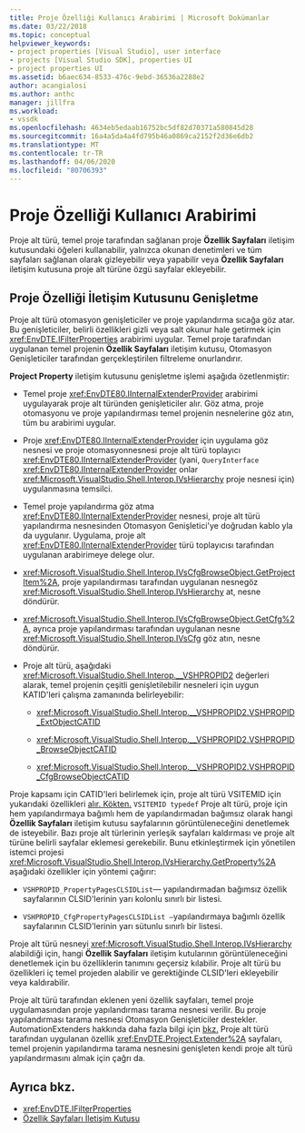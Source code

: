 ```yaml
---
title: Proje Özelliği Kullanıcı Arabirimi | Microsoft Dokümanlar
ms.date: 03/22/2018
ms.topic: conceptual
helpviewer_keywords:
- project properties [Visual Studio], user interface
- projects [Visual Studio SDK], properties UI
- project properties UI
ms.assetid: b6aec634-8533-476c-9ebd-36536a2288e2
author: acangialosi
ms.author: anthc
manager: jillfra
ms.workload:
- vssdk
ms.openlocfilehash: 4634eb5edaab16752bc5df82d70371a580845d28
ms.sourcegitcommit: 16a4a5da4a4fd795b46a0869ca2152f2d36e6db2
ms.translationtype: MT
ms.contentlocale: tr-TR
ms.lasthandoff: 04/06/2020
ms.locfileid: "80706393"
---
```

# <a name="project-property-user-interface"></a>Proje Özelliği Kullanıcı Arabirimi

Proje alt türü, temel proje tarafından sağlanan proje **Özellik Sayfaları** iletişim kutusundaki öğeleri kullanabilir, yalnızca okunan denetimleri ve tüm sayfaları sağlanan olarak gizleyebilir veya yapabilir veya **Özellik Sayfaları** iletişim kutusuna proje alt türüne özgü sayfalar ekleyebilir.

## <a name="extending-the-project-property-dialog-box"></a>Proje Özelliği İletişim Kutusunu Genişletme

Proje alt türü otomasyon genişleticiler ve proje yapılandırma sıcağa göz atar. Bu genişleticiler, belirli özellikleri gizli veya salt okunur hale getirmek için <xref:EnvDTE.IFilterProperties> arabirimi uygular. Temel proje tarafından uygulanan temel projenin **Özellik Sayfaları** iletişim kutusu, Otomasyon Genişleticiler tarafından gerçekleştirilen filtreleme onurlandırır.

**Project Property** iletişim kutusunu genişletme işlemi aşağıda özetlenmiştir:

- Temel proje <xref:EnvDTE80.IInternalExtenderProvider> arabirimi uygulayarak proje alt türünden genişleticiler alır. Göz atma, proje otomasyonu ve proje yapılandırması temel projenin nesnelerine göz atın, tüm bu arabirimi uygular.

- Proje <xref:EnvDTE80.IInternalExtenderProvider> için uygulama göz nesnesi ve proje otomasyonnesnesi proje alt türü toplayıcı <xref:EnvDTE80.IInternalExtenderProvider> (yani, `QueryInterface` <xref:EnvDTE80.IInternalExtenderProvider> onlar <xref:Microsoft.VisualStudio.Shell.Interop.IVsHierarchy> proje nesnesi için) uygulanmasına temsilci.

- Temel proje yapılandırma göz atma <xref:EnvDTE80.IInternalExtenderProvider> nesnesi, proje alt türü yapılandırma nesnesinden Otomasyon Genişletici'ye doğrudan kablo yla da uygulanır. Uygulama, proje alt <xref:EnvDTE80.IInternalExtenderProvider> türü toplayıcısı tarafından uygulanan arabirimeye delege olur.

- <xref:Microsoft.VisualStudio.Shell.Interop.IVsCfgBrowseObject.GetProjectItem%2A>, proje yapılandırması tarafından uygulanan nesnegöz <xref:Microsoft.VisualStudio.Shell.Interop.IVsHierarchy> at, nesne döndürür.

- <xref:Microsoft.VisualStudio.Shell.Interop.IVsCfgBrowseObject.GetCfg%2A>, ayrıca proje yapılandırması tarafından uygulanan nesne <xref:Microsoft.VisualStudio.Shell.Interop.IVsCfg> göz atın, nesne döndürür.

- Proje alt türü, aşağıdaki <xref:Microsoft.VisualStudio.Shell.Interop.__VSHPROPID2> değerleri alarak, temel projenin çeşitli genişletilebilir nesneleri için uygun KATID'leri çalışma zamanında belirleyebilir:

  - <xref:Microsoft.VisualStudio.Shell.Interop.__VSHPROPID2.VSHPROPID_ExtObjectCATID>

  - <xref:Microsoft.VisualStudio.Shell.Interop.__VSHPROPID2.VSHPROPID_BrowseObjectCATID>

  - <xref:Microsoft.VisualStudio.Shell.Interop.__VSHPROPID2.VSHPROPID_CfgBrowseObjectCATID>

Proje kapsamı için CATID'leri belirlemek için, proje alt türü VSITEMID için yukarıdaki özellikleri [alır. Kökten.](<xref:Microsoft.VisualStudio.VSConstants.VSITEMID#Microsoft_VisualStudio_VSConstants_VSITEMID_Root>) `VSITEMID typedef` Proje alt türü, proje için hem yapılandırmaya bağımlı hem de yapılandırmadan bağımsız olarak hangi **Özellik Sayfaları** iletişim kutusu sayfalarının görüntüleneceğini denetlemek de isteyebilir. Bazı proje alt türlerinin yerleşik sayfaları kaldırması ve proje alt türüne belirli sayfalar eklemesi gerekebilir. Bunu etkinleştirmek için yönetilen istemci projesi <xref:Microsoft.VisualStudio.Shell.Interop.IVsHierarchy.GetProperty%2A> aşağıdaki özellikler için yöntemi çağırır:

- `VSHPROPID_PropertyPagesCLSIDList`— yapılandırmadan bağımsız özellik sayfalarının CLSID'lerinin yarı kolonlu sınırlı bir listesi.

- `VSHPROPID_CfgPropertyPagesCLSIDList —`yapılandırmaya bağımlı özellik sayfalarının CLSID'lerinin yarı sütunlu sınırlı bir listesi.

Proje alt türü nesneyi <xref:Microsoft.VisualStudio.Shell.Interop.IVsHierarchy> alabildiği için, hangi **Özellik Sayfaları** iletişim kutularının görüntüleneceğini denetlemek için bu özelliklerin tanımını geçersiz kılabilir. Proje alt türü bu özellikleri iç temel projeden alabilir ve gerektiğinde CLSID'leri ekleyebilir veya kaldırabilir.

Proje alt türü tarafından eklenen yeni özellik sayfaları, temel proje uygulamasından proje yapılandırması tarama nesnesi verilir. Bu proje yapılandırması tarama nesnesi Otomasyon Genişleticiler destekler. AutomationExtenders hakkında daha fazla bilgi için [bkz.](https://msdn.microsoft.com/Library/0d5c218c-f412-4b28-ab0c-33a611f62356) Proje alt türü tarafından uygulanan özellik <xref:EnvDTE.Project.Extender%2A> sayfaları, temel projenin yapılandırma tarama nesnesini genişleten kendi proje alt türü yapılandırmasını almak için çağrı da.

## <a name="see-also"></a>Ayrıca bkz.

- <xref:EnvDTE.IFilterProperties>
- [Özellik Sayfaları İletişim Kutusu](/previous-versions/visualstudio/visual-studio-2010/as5chysf(v=vs.100))
